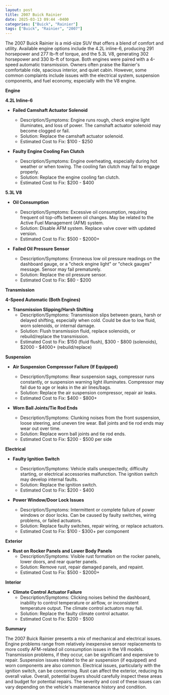 ```yaml
---
layout: post
title: 2007 Buick Rainier
date: 2025-03-13 09:44 -0400
categories: ["Buick", "Rainier"]
tags: ["Buick", "Rainier", "2007"]
---
```

The 2007 Buick Rainier is a mid-size SUV that offers a blend of comfort and utility. Available engine options include the 4.2L inline-6, producing 291 horsepower and 277 lb-ft of torque, and the 5.3L V8, generating 302 horsepower and 330 lb-ft of torque. Both engines were paired with a 4-speed automatic transmission. Owners often praise the Rainier's comfortable ride, spacious interior, and quiet cabin. However, some common complaints include issues with the electrical system, suspension components, and fuel economy, especially with the V8 engine.

**Engine**

**4.2L Inline-6**

*   **Failed Camshaft Actuator Solenoid**
    *   Description/Symptoms: Engine runs rough, check engine light illuminates, and loss of power. The camshaft actuator solenoid may become clogged or fail.
    *   Solution: Replace the camshaft actuator solenoid.
    *   Estimated Cost to Fix: $100 - $250

*   **Faulty Engine Cooling Fan Clutch**
    *   Description/Symptoms: Engine overheating, especially during hot weather or when towing. The cooling fan clutch may fail to engage properly.
    *   Solution: Replace the engine cooling fan clutch.
    *   Estimated Cost to Fix: $200 - $400

**5.3L V8**

*   **Oil Consumption**
    *   Description/Symptoms: Excessive oil consumption, requiring frequent oil top-offs between oil changes. May be related to the Active Fuel Management (AFM) system.
    *   Solution: Disable AFM system. Replace valve cover with updated version.
    *   Estimated Cost to Fix: $500 - $2000+

*   **Failed Oil Pressure Sensor**
    *   Description/Symptoms: Erroneous low oil pressure readings on the dashboard gauge, or a "check engine light" or "check gauges" message. Sensor may fail prematurely.
    *   Solution: Replace the oil pressure sensor.
    *   Estimated Cost to Fix: $80 - $200

**Transmission**

**4-Speed Automatic (Both Engines)**

*   **Transmission Slipping/Harsh Shifting**
    *   Description/Symptoms: Transmission slips between gears, harsh or delayed shifting, especially when cold. Could be due to low fluid, worn solenoids, or internal damage.
    *   Solution: Flush transmission fluid, replace solenoids, or rebuild/replace the transmission.
    *   Estimated Cost to Fix: $150 (fluid flush), $300 - $800 (solenoids), $2000 - $4000+ (rebuild/replace)

**Suspension**

*   **Air Suspension Compressor Failure (If Equipped)**
    *   Description/Symptoms: Rear suspension sags, compressor runs constantly, or suspension warning light illuminates. Compressor may fail due to age or leaks in the air lines/bags.
    *   Solution: Replace the air suspension compressor, repair air leaks.
    *   Estimated Cost to Fix: $400 - $800+

*   **Worn Ball Joints/Tie Rod Ends**
    *   Description/Symptoms: Clunking noises from the front suspension, loose steering, and uneven tire wear. Ball joints and tie rod ends may wear out over time.
    *   Solution: Replace worn ball joints and tie rod ends.
    *   Estimated Cost to Fix: $200 - $500 per side

**Electrical**

*   **Faulty Ignition Switch**
    *   Description/Symptoms: Vehicle stalls unexpectedly, difficulty starting, or electrical accessories malfunction. The ignition switch may develop internal faults.
    *   Solution: Replace the ignition switch.
    *   Estimated Cost to Fix: $200 - $400

*   **Power Window/Door Lock Issues**
    *   Description/Symptoms: Intermittent or complete failure of power windows or door locks. Can be caused by faulty switches, wiring problems, or failed actuators.
    *   Solution: Replace faulty switches, repair wiring, or replace actuators.
    *   Estimated Cost to Fix: $100 - $300+ per component

**Exterior**

*   **Rust on Rocker Panels and Lower Body Panels**
    *   Description/Symptoms: Visible rust formation on the rocker panels, lower doors, and rear quarter panels.
    *   Solution: Remove rust, repair damaged panels, and repaint.
    *   Estimated Cost to Fix: $500 - $2000+

**Interior**

*   **Climate Control Actuator Failure**
    *   Description/Symptoms: Clicking noises behind the dashboard, inability to control temperature or airflow, or inconsistent temperature output. The climate control actuators may fail.
    *   Solution: Replace the faulty climate control actuator.
    *   Estimated Cost to Fix: $200 - $500

**Summary**

The 2007 Buick Rainier presents a mix of mechanical and electrical issues. Engine problems range from relatively inexpensive sensor replacements to more costly AFM-related oil consumption issues in the V8 models. Transmission problems, if they occur, can be significant and expensive to repair. Suspension issues related to the air suspension (if equipped) and worn components are also common. Electrical issues, particularly with the ignition switch, can be concerning. Rust can affect the exterior, reducing its overall value. Overall, potential buyers should carefully inspect these areas and budget for potential repairs. The severity and cost of these issues can vary depending on the vehicle's maintenance history and condition.

